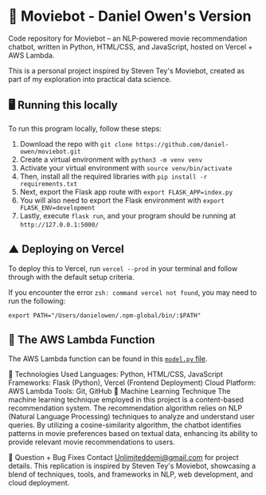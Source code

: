 # 🤖 Moviebot - Daniel Owen's Version
Code repository for Moviebot – an NLP-powered movie recommendation chatbot, written in Python, HTML/CSS, and JavaScript, hosted on Vercel + AWS Lambda.



This is a personal project inspired by Steven Tey's Moviebot, created as part of my exploration into practical data science.

## 🖥 Running this locally 
To run this program locally, follow these steps:

1. Download the repo with `git clone https://github.com/daniel-owen/moviebot.git`
2. Create a virtual environment with `python3 -m venv venv`
3. Activate your virtual environment with `source venv/bin/activate`
4. Then, install all the required libraries with `pip install -r requirements.txt`
5. Next, export the Flask app route with `export FLASK_APP=index.py`
6. You will also need to export the Flask environment with `export FLASK_ENV=development`
7. Lastly, execute `flask run`, and your program should be running at `http://127.0.0.1:5000/`

## ▲ Deploying on Vercel
To deploy this to Vercel, run `vercel --prod` in your terminal and follow through with the default setup criteria.

If you encounter the error `zsh: command vercel not found`, you may need to run the following:

```
export PATH="/Users/danielowen/.npm-global/bin/:$PATH"
```

## 💪 The AWS Lambda Function
The AWS Lambda function can be found in this [`model.py` file](https://github.com/daniel-owen/movie-recommendation-chatbot/blob/master/aws-lambda/model.py).

💪 Technologies Used
Languages: Python, HTML/CSS, JavaScript
Frameworks: Flask (Python), Vercel (Frontend Deployment)
Cloud Platform: AWS Lambda
Tools: Git, GitHub
🧠 Machine Learning Technique
The machine learning technique employed in this project is a content-based recommendation system. The recommendation algorithm relies on NLP (Natural Language Processing) techniques to analyze and understand user queries. By utilizing a cosine-similarity algorithm, the chatbot identifies patterns in movie preferences based on textual data, enhancing its ability to provide relevant movie recommendations to users.

🐞 Question + Bug Fixes
Contact Unlimiteddemi@gmail.com for project details. This replication is inspired by Steven Tey's Moviebot, showcasing a blend of techniques, tools, and frameworks in NLP, web development, and cloud deployment.






